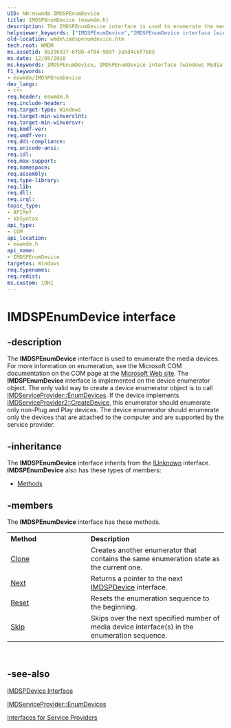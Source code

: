 ```yaml
---
UID: NN:mswmdm.IMDSPEnumDevice
title: IMDSPEnumDevice (mswmdm.h)
description: The IMDSPEnumDevice interface is used to enumerate the media devices.
helpviewer_keywords: ["IMDSPEnumDevice","IMDSPEnumDevice interface [windows Media Device Manager]","IMDSPEnumDevice interface [windows Media Device Manager]","described","IMDSPEnumDeviceInterface","mswmdm/IMDSPEnumDevice","wmdm.imdspenumdevice"]
old-location: wmdm\imdspenumdevice.htm
tech.root: WMDM
ms.assetid: 9a296937-6f8b-4f04-989f-3a5d4c6f7b85
ms.date: 12/05/2018
ms.keywords: IMDSPEnumDevice, IMDSPEnumDevice interface [windows Media Device Manager], IMDSPEnumDevice interface [windows Media Device Manager],described, IMDSPEnumDeviceInterface, mswmdm/IMDSPEnumDevice, wmdm.imdspenumdevice
f1_keywords:
- mswmdm/IMDSPEnumDevice
dev_langs:
- c++
req.header: mswmdm.h
req.include-header: 
req.target-type: Windows
req.target-min-winverclnt: 
req.target-min-winversvr: 
req.kmdf-ver: 
req.umdf-ver: 
req.ddi-compliance: 
req.unicode-ansi: 
req.idl: 
req.max-support: 
req.namespace: 
req.assembly: 
req.type-library: 
req.lib: 
req.dll: 
req.irql: 
topic_type:
- APIRef
- kbSyntax
api_type:
- COM
api_location:
- mswmdm.h
api_name:
- IMDSPEnumDevice
targetos: Windows
req.typenames: 
req.redist: 
ms.custom: 19H1
---
```


# IMDSPEnumDevice interface


## -description

The <b>IMDSPEnumDevice</b> interface is used to enumerate the media devices. For more information on enumeration, see the Microsoft COM documentation on the COM page at the <a href="/windows/win32/com/the-component-object-model">Microsoft Web site</a>. The <b>IMDSPEnumDevice</b> interface is implemented on the device enumerator object. The only valid way to create a device enumerator object is to call <a href="https://docs.microsoft.com/windows/desktop/api/mswmdm/nf-mswmdm-imdserviceprovider-enumdevices">IMDServiceProvider::EnumDevices</a>. If the device implements <a href="https://docs.microsoft.com/windows/desktop/api/mswmdm/nf-mswmdm-imdserviceprovider2-createdevice">IMDServiceProvider2::CreateDevice</a>, this enumerator should enumerate only non-Plug and Play devices. The device enumerator should enumerate only the devices that are attached to the computer and are supported by the service provider.


## -inheritance

The <b xmlns:loc="http://microsoft.com/wdcml/l10n">IMDSPEnumDevice</b> interface inherits from the <a href="https://docs.microsoft.com/windows/desktop/api/unknwn/nn-unknwn-iunknown">IUnknown</a> interface. <b>IMDSPEnumDevice</b> also has these types of members:
<ul>
<li><a href="https://docs.microsoft.com/">Methods</a></li>
</ul>

## -members

The <b>IMDSPEnumDevice</b> interface has these methods.
<table class="members" id="memberListMethods">
<tr>
<th align="left" width="37%">Method</th>
<th align="left" width="63%">Description</th>
</tr>
<tr data="declared;">
<td align="left" width="37%">
<a href="https://docs.microsoft.com/windows/desktop/api/mswmdm/nf-mswmdm-imdspenumdevice-clone">Clone</a>
</td>
<td align="left" width="63%">
Creates another enumerator that contains the same enumeration state as the current one.

</td>
</tr>
<tr data="declared;">
<td align="left" width="37%">
<a href="https://docs.microsoft.com/windows/desktop/api/mswmdm/nf-mswmdm-imdspenumdevice-next">Next</a>
</td>
<td align="left" width="63%">
Returns a pointer to the next <a href="https://docs.microsoft.com/windows/desktop/api/mswmdm/nn-mswmdm-imdspdevice">IMDSPDevice</a> interface.

</td>
</tr>
<tr data="declared;">
<td align="left" width="37%">
<a href="https://docs.microsoft.com/windows/desktop/api/mswmdm/nf-mswmdm-imdspenumdevice-reset">Reset</a>
</td>
<td align="left" width="63%">
Resets the enumeration sequence to the beginning.

</td>
</tr>
<tr data="declared;">
<td align="left" width="37%">
<a href="https://docs.microsoft.com/windows/desktop/api/mswmdm/nf-mswmdm-imdspenumdevice-skip">Skip</a>
</td>
<td align="left" width="63%">
Skips over the next specified number of media device interface(s) in the enumeration sequence.

</td>
</tr>
</table> 


## -see-also




<a href="https://docs.microsoft.com/windows/desktop/api/mswmdm/nn-mswmdm-imdspdevice">IMDSPDevice Interface</a>



<a href="https://docs.microsoft.com/windows/desktop/api/mswmdm/nf-mswmdm-imdserviceprovider-enumdevices">IMDServiceProvider::EnumDevices</a>



<a href="https://docs.microsoft.com/windows/desktop/WMDM/interfaces-for-service-providers">Interfaces for Service Providers</a>
 

 


